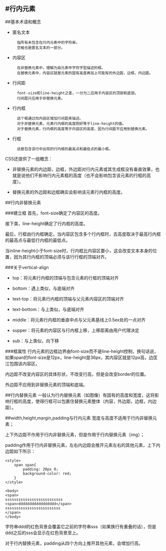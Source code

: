 #行内元素
---
##基本术语和概念
- 匿名文本
		
		指所有未包含在行内元素中的字符串。
		空格也是匿名文本的一部分。
- 内容区

		在非替换元素中，理解为由元素中字符字型描述的框。
		在替换元素中，内容区就是元素的固有高度再加上可能有的外边距，边框，内边距。
- 行间距

		font-size和line-height之差，一分为二应用于内容区的顶部和底部。
		行间距只应用于非替换元素。
- 行内框

		这个框通过向内容区增加行间距来描述。
		对于非替换元素，元素行内框的高度刚好等于line-height的值。
		对于替换元素，行内框的高度等于内容区的高度，因为行间距不应用到替换元素。

- 行框

		这是包含该行中出现的行内框的最高点和最低点的最小框。

CSS还提供了一组概念：

- 非替换元素的内边距，边框，外边距对行内元素或其生成框没有垂直效果，也就是说他们不影响行内元素框的高度（也不会影响包含该元素的行框的高度）。

- 替换元素的外边距和边框确实会影响该元素行内框的高度。

##行内非替换元素

###建立框
首先，font-size确定了内容区的高度。

接下类，line-height确定了行内框的高度。

最后，行框由行内框确定。当内容区包含多个行内框时，去高度取决于最高行内框的最高点与最低行内框的最低点。

当inline-height小于font-size时，行内框比内容区要小，这会改变文本本身的位置，因为其行内框的顶端必须与该行行框的顶端对齐。		

###关于vertical-align

- top：将元素行内框的顶端与包含元素的行框的顶端对齐

- bottom：遇上类似，与底端对齐

- text-top：将元素行内框的顶端与父元素内容区的顶端对齐

- text-bottom：与上类似，与底端对齐

- middle：将元素行内框的垂直中点与父元素基线上0.5ex处的一点对齐

- supper：将元素的内容区与行内框上移，上移距离由用户代理决定

- sub：与上类似，向下移

###框属性
行内元素的边框边界由font-size而不是line-height控制，换句话说，如果span的font-size是12px，line-height是36px，其内容区就是12px高，边匡江包围该内容区。

内边距不改变内容区的具体形状，不改变行高，但是会改变border的位置。

外边距不应用到非替换元素的顶端和底端。

##行内替换元素
一般认为行内替换元素（如图像）有固有的高度和宽度，这将影响行框的高度，使得行框可以包裹住替换元素整体（内容，外边距，边框，内边距）。

##width,height,margin,padding与行内元素
宽度与高度不适用于行内非替换元素；

上下外边距不作用于行内非替换元素，但是作用于行内替换元素（img）；

padding作用于行内非替换元素，左右内边距会推开元素左右的其他元素，上下内边距如下所示：

    <style>
        span span{
            padding: 20px 0;
            background-color: red;
        }
    </style>

	<body>
	<span>
	ssssssssssssssssssssssssss
	<span>ddddddddddddddddd</span>
	sssssssssssssssssssssssss
	</span>
	</body>

字符串ddd的红色背景会覆盖它之前的字符串sss（如果换行有重叠的话），但是ddd之后的sss会显示在红色背景至上。

对于行内替换元素，padding从四个方向上推开其他元素，会增加行高。


		